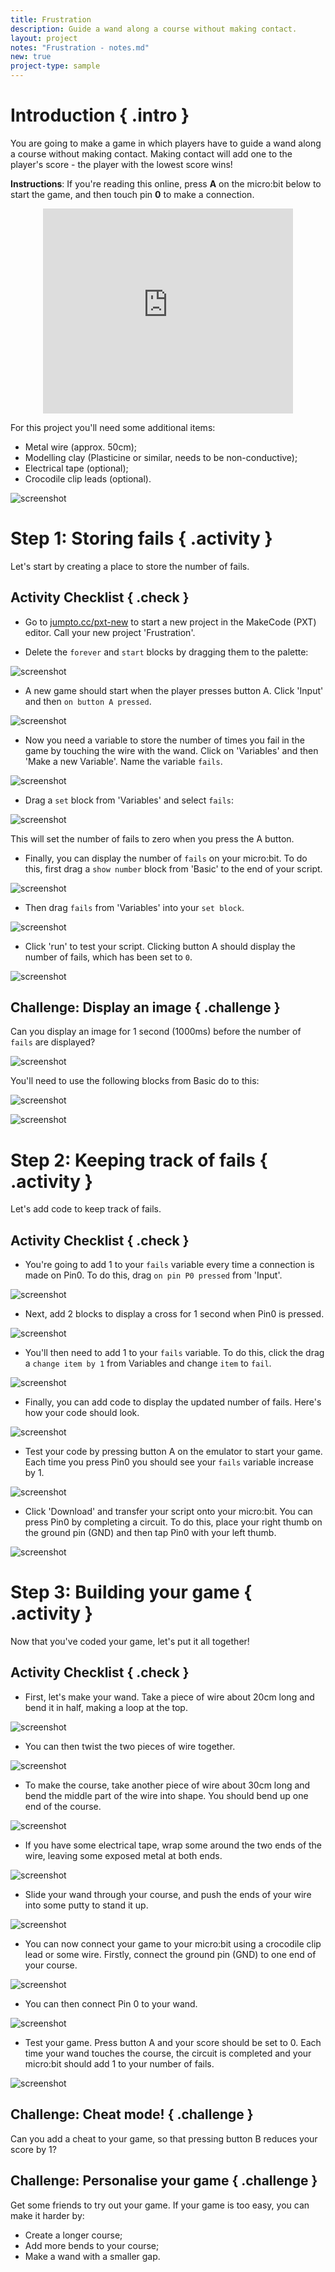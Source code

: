 ```yaml
---
title: Frustration
description: Guide a wand along a course without making contact.
layout: project
notes: "Frustration - notes.md"
new: true
project-type: sample
---
```


# Introduction { .intro }

You are going to make a game in which players have to guide a wand along a course without making contact. Making contact will add one to the player's score - the player with the lowest score wins!

__Instructions__: If you're reading this online, press __A__ on the micro:bit below to start the game, and then touch pin __0__ to make a connection.

<div class="trinket" style="width:400px;margin: 0 auto;">
<div style="position:relative;height:0;padding-bottom:81.97%;overflow:hidden;"><iframe style="position:absolute;top:0;left:0;width:100%;height:100%;" src="https://makecode.microbit.org/---run?id=71088-38400-20107-39742" allowfullscreen="allowfullscreen" sandbox="allow-popups allow-scripts allow-same-origin" frameborder="0"></iframe></div>
</div>

For this project you'll need some additional items:

+ Metal wire (approx. 50cm);
+ Modelling clay (Plasticine or similar, needs to be non-conductive);
+ Electrical tape (optional);
+ Crocodile clip leads (optional).

![screenshot](images/frustration-items.png)

# Step 1: Storing fails { .activity }

Let's start by creating a place to store the number of fails.

## Activity Checklist { .check }

+ Go to <a href="http://jumpto.cc/pxt-new" target="_blank">jumpto.cc/pxt-new</a> to start a new project in the MakeCode (PXT) editor. Call your new project 'Frustration'.

+ Delete the `forever` and `start` blocks by dragging them to the palette:

![screenshot](images/frustration-bin.png)

+ A new game should start when the player presses button A. Click 'Input' and then `on button A pressed`.

![screenshot](images/frustration-onPressA.png)

+ Now you need a variable to store the number of times you fail in the game by touching the wire with the wand. Click on 'Variables' and then 'Make a new Variable'. Name the variable `fails`.

![screenshot](images/frustration-variable.png)

+ Drag a `set` block from 'Variables' and select `fails`:

![screenshot](images/frustration-fails.png)

This will set the number of fails to zero when you press the A button. 

+ Finally, you can display the number of `fails` on your micro:bit. To do this, first drag a `show number` block from 'Basic' to the end of your script.

![screenshot](images/frustration-show.png)

+ Then drag `fails` from 'Variables' into your `set block`.

![screenshot](images/frustration-show-fails.png)
	
+ Click 'run' to test your script. Clicking button A should display the number of fails, which has been set to `0`.

![screenshot](images/frustration-fails-test.png)

## Challenge: Display an image { .challenge }	
Can you display an image for 1 second (1000ms) before the number of `fails` are displayed?

![screenshot](images/frustration-start-img.png)

You'll need to use the following blocks from Basic do to this:

![screenshot](images/frustration-blocks.png)

![screenshot](images/frustration-blocks2.png)

# Step 2: Keeping track of fails { .activity }

Let's add code to keep track of fails.

## Activity Checklist { .check }

+ You're going to add 1 to your `fails` variable every time a connection is made on Pin0. To do this, drag `on pin P0 pressed` from 'Input'.

![screenshot](images/frustration-pressPin0.png)

+ Next, add 2 blocks to display a cross for 1 second when Pin0 is pressed.

![screenshot](images/frustration-pin0-x.png)

+ You'll then need to add 1 to your `fails` variable. To do this, click the drag a `change item by 1` from Variables and change `item` to `fail`. 

![screenshot](images/frustration-pin0-fails.png)

+ Finally, you can add code to display the updated number of fails. Here's how your code should look.

![screenshot](images/frustration-pin0-code.png)

+ Test your code by pressing button A on the emulator to start your game. Each time you press Pin0 you should see your `fails` variable increase by 1.

![screenshot](images/frustration-pin0-test.png)

+ Click 'Download' and transfer your script onto your micro:bit. You can press Pin0 by completing a circuit. To do this, place your right thumb on the ground pin (GND) and then tap Pin0 with your left thumb.

![screenshot](images/frustration-pin0-compile.png)

# Step 3: Building your game { .activity }

Now that you've coded your game, let's put it all together!

## Activity Checklist { .check }

+ First, let's make your wand. Take a piece of wire about 20cm long and bend it in half, making a loop at the top.

![screenshot](images/frustration-wand-bend.png)

+ You can then twist the two pieces of wire together.

![screenshot](images/frustration-wand-twist.png)

+ To make the course, take another piece of wire about 30cm long and bend the middle part of the wire into shape. You should bend up one end of the course.

![screenshot](images/frustration-course-bend.png)

+ If you have some electrical tape, wrap some around the two ends of the wire, leaving some exposed metal at both ends.

![screenshot](images/frustration-course-tape.png)

+ Slide your wand through your course, and push the ends of your wire into some putty to stand it up.

![screenshot](images/frustration-course-putty.png)

+ You can now connect your game to your micro:bit using a crocodile clip lead or some wire. Firstly, connect the ground pin (GND) to one end of your course.

![screenshot](images/frustration-gnd-connect.png)

+ You can then connect Pin 0 to your wand.

![screenshot](images/frustration-pin0-connect.png)

+ Test your game. Press button A and your score should be set to 0. Each time your wand touches the course, the circuit is completed and your micro:bit should add 1 to your number of fails.

![screenshot](images/frustration-final.png)

## Challenge: Cheat mode! { .challenge }
Can you add a cheat to your game, so that pressing button B reduces your score by 1?

## Challenge: Personalise your game { .challenge }
Get some friends to try out your game. If your game is too easy, you can make it harder by:

+ Create a longer course;
+ Add more bends to your course;
+ Make a wand with a smaller gap.
